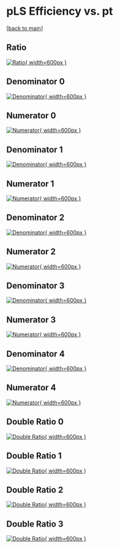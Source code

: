 # pLS Efficiency vs. pt

[[back to main](./)]



## Ratio

[![Ratio](../mtv/var/pLS_xtr_13_-1_eff_pt.png){ width=600px }](../mtv/var/pLS_xtr_13_-1_eff_pt.pdf)

## Denominator 0

[![Denominator](../mtv/den/pLS_xtr_13_-1_eff_pt_den0.png){ width=600px }](../mtv/den/pLS_xtr_13_-1_eff_pt_den0.pdf)

## Numerator 0

[![Numerator](../mtv/num/pLS_xtr_13_-1_eff_pt_num0.png){ width=600px }](../mtv/num/pLS_xtr_13_-1_eff_pt_num0.pdf)

## Denominator 1

[![Denominator](../mtv/den/pLS_xtr_13_-1_eff_pt_den1.png){ width=600px }](../mtv/den/pLS_xtr_13_-1_eff_pt_den1.pdf)

## Numerator 1

[![Numerator](../mtv/num/pLS_xtr_13_-1_eff_pt_num1.png){ width=600px }](../mtv/num/pLS_xtr_13_-1_eff_pt_num1.pdf)

## Denominator 2

[![Denominator](../mtv/den/pLS_xtr_13_-1_eff_pt_den2.png){ width=600px }](../mtv/den/pLS_xtr_13_-1_eff_pt_den2.pdf)

## Numerator 2

[![Numerator](../mtv/num/pLS_xtr_13_-1_eff_pt_num2.png){ width=600px }](../mtv/num/pLS_xtr_13_-1_eff_pt_num2.pdf)

## Denominator 3

[![Denominator](../mtv/den/pLS_xtr_13_-1_eff_pt_den3.png){ width=600px }](../mtv/den/pLS_xtr_13_-1_eff_pt_den3.pdf)

## Numerator 3

[![Numerator](../mtv/num/pLS_xtr_13_-1_eff_pt_num3.png){ width=600px }](../mtv/num/pLS_xtr_13_-1_eff_pt_num3.pdf)

## Denominator 4

[![Denominator](../mtv/den/pLS_xtr_13_-1_eff_pt_den4.png){ width=600px }](../mtv/den/pLS_xtr_13_-1_eff_pt_den4.pdf)

## Numerator 4

[![Numerator](../mtv/num/pLS_xtr_13_-1_eff_pt_num4.png){ width=600px }](../mtv/num/pLS_xtr_13_-1_eff_pt_num4.pdf)

## Double Ratio 0

[![Double Ratio](../mtv/ratio/pLS_xtr_13_-1_eff_pt_ratio0.png){ width=600px }](../mtv/ratio/pLS_xtr_13_-1_eff_pt_ratio0.pdf)

## Double Ratio 1

[![Double Ratio](../mtv/ratio/pLS_xtr_13_-1_eff_pt_ratio1.png){ width=600px }](../mtv/ratio/pLS_xtr_13_-1_eff_pt_ratio1.pdf)

## Double Ratio 2

[![Double Ratio](../mtv/ratio/pLS_xtr_13_-1_eff_pt_ratio2.png){ width=600px }](../mtv/ratio/pLS_xtr_13_-1_eff_pt_ratio2.pdf)

## Double Ratio 3

[![Double Ratio](../mtv/ratio/pLS_xtr_13_-1_eff_pt_ratio3.png){ width=600px }](../mtv/ratio/pLS_xtr_13_-1_eff_pt_ratio3.pdf)


